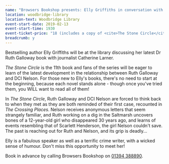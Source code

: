 ```yaml
---
name: "Browsers Bookshop presents: Elly Griffiths in conversation with Catherine Larner"
location: woodbridge-library
location-text: Woodbridge Library
event-start-date: 2019-02-13
event-start-time: 1930
event-ticket-price: "18 (includes a copy of <cite>The Stone Circle</cite>); £10 for one additional ticket without the book"
breadcrumb: y
---
```


Bestselling author Elly Griffiths will be at the library discussing her latest Dr Ruth Galloway book with journalist Catherine Larner.

<cite>The Stone Circle</cite> is the 11th book and fans of the series will be eager to learn of the latest development in the relationship between Ruth Galloway and DCI Nelson. For those new to Elly's books, there's no need to start at the beginning, because each novel stands alone - though once you've tried them, you WILL want to read all of them!

In <cite>The Stone Circle</cite>, Ruth Galloway and DCI Nelson are forced to think back to when they met as they are both reminded of their first case, recounted in <cite>The Crossing Places</cite>. Nelson receives anonymous letters that seem strangely familiar, and Ruth working on a dig in the Saltmarsh uncovers bones of a 12-year-old girl who disappeared 30 years ago, and learns of events resembling that of Scarlett Henderson, the girl Nelson couldn't save. The past is reaching out for Ruth and Nelson, and its grip is deadly...

Elly is a fabulous speaker as well as a terrific crime writer, with a wicked sense of humour. Don't miss this opportunity to meet her!

Book in advance by calling Browsers Bookshop on [01394 388890](tel:01384388890).

